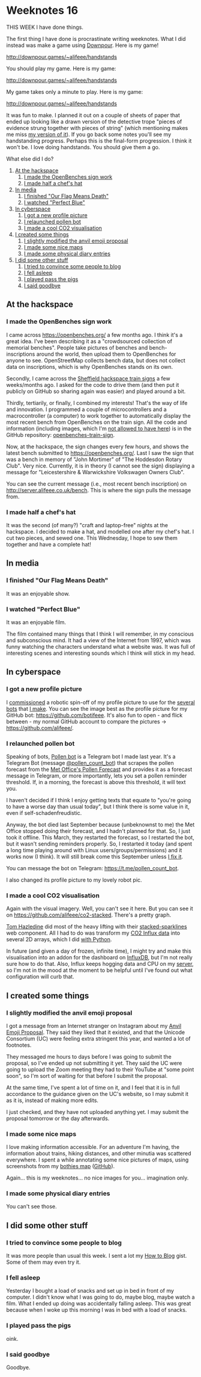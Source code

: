 # Weeknotes 16

THIS WEEK I have done things.

The first thing I have done is procrastinate writing weeknotes. What I did instead was make a game using [Downpour](https://downpour.games/). Here is my game!

<http://downpour.games/~alifeee/handstands>

You should play my game. Here is my game:

<http://downpour.games/~alifeee/handstands>

My game takes only a minute to play. Here is my game:

<http://downpour.games/~alifeee/handstands>

It was fun to make. I planned it out on a couple of sheets of paper that ended up looking like a drawn version of the detective trope "pieces of evidence strung together with pieces of string" (which mentioning makes me miss [my version of it](https://www.instagram.com/p/CjGFoe9tXNo/)). If you go back some notes you'll see my handstanding progress. Perhaps this is the final-form progression. I think it won't be. I love doing handstands. You should give them a go.

What else did I do?

1. [At the hackspace](#at-the-hackspace)
   1. [I made the OpenBenches sign work](#i-made-the-openbenches-sign-work)
   2. [I made half a chef's hat](#i-made-half-a-chefs-hat)
2. [In media](#in-media)
   1. [I finished "Our Flag Means Death"](#i-finished-our-flag-means-death)
   2. [I watched "Perfect Blue"](#i-watched-perfect-blue)
3. [In cyberspace](#in-cyberspace)
   1. [I got a new profile picture](#i-got-a-new-profile-picture)
   2. [I relaunched pollen bot](#i-relaunched-pollen-bot)
   3. [I made a cool CO2 visualisation](#i-made-a-cool-co2-visualisation)
4. [I created some things](#i-created-some-things)
   1. [I slightly modified the anvil emoji proposal](#i-slightly-modified-the-anvil-emoji-proposal)
   2. [I made some nice maps](#i-made-some-nice-maps)
   3. [I made some physical diary entries](#i-made-some-physical-diary-entries)
5. [I did some other stuff](#i-did-some-other-stuff)
   1. [I tried to convince some people to blog](#i-tried-to-convince-some-people-to-blog)
   2. [I fell asleep](#i-fell-asleep)
   3. [I played pass the pigs](#i-played-pass-the-pigs)
   4. [I said goodbye](#i-said-goodbye)

## At the hackspace

### I made the OpenBenches sign work

I came across <https://openbenches.org/> a few months ago. I think it's a great idea. I've been describing it as a "crowdsourced collection of memorial benches". People take pictures of benches and bench-inscriptions around the world, then upload them to OpenBenches for anyone to see. OpenStreetMap collects bench data, but does not collect data on inscriptions, which is why OpenBenches stands on its own.

Secondly, I came across the [Sheffield hackspace train signs](https://github.com/sheffieldhackspace/train-signs) a few weeks/months ago. I asked for the code to drive them (and then put it publicly on GitHub so sharing again was easier) and played around a bit.

Thirdly, tertiarily, or finally, I combined my interests! That's the way of life and innovation. I programmed a couple of microcontrollers and a macrocontroller (a computer) to work together to automatically display the most recent bench from OpenBenches on the train sign. All the code and information (including images, which I'm [not allowed to have here](https://weeknotes.alifeee.co.uk/2023-51/)) is in the GitHub repository: [openbenches-train-sign](https://github.com/alifeee/openbenches-train-sign).

Now, at the hackspace, the sign changes every few hours, and shows the latest bench submitted to <https://openbenches.org/>. Last I saw the sign that was a bench in memory of "John Mortimer" of "The Hoddesdon Rotary Club". Very nice. Currently, it is in theory (I cannot see the sign) displaying a message for "Leicestershire & Warwickshire Volkswagen Owners Club".

You can see the current message (i.e., most recent bench inscription) on http://server.alifeee.co.uk/bench. This is where the sign pulls the message from.

### I made half a chef's hat

It was the second (of many?) "craft and laptop-free" nights at the hackspace. I decided to make a hat, and modelled one after my chef's hat. I cut two pieces, and sewed one. This Wednesday, I hope to sew them together and have a complete hat!

## In media

### I finished "Our Flag Means Death"

It was an enjoyable show.

### I watched "Perfect Blue"

It was an enjoyable film.

The film contained many things that I think I will remember, in my conscious and subconscious mind. It had a view of the Internet from 1997, which was funny watching the characters understand what a website was. It was full of interesting scenes and interesting sounds which I think will stick in my head.

## In cyberspace

### I got a new profile picture

I [commissioned](https://www.instagram.com/sebgamer666) a robotic spin-off of my profile picture to use for the [several](https://github.com/alifeee/telegram-budgeter) [bots](https://github.com/alifeee/pollen_bot/) that [I make](https://github.com/botifeee). You can see the image best as the profile picture for my GitHub bot: <https://github.com/botifeee>. It's also fun to open - and flick between - my normal GitHub account to compare the pictures -> <https://github.com/alifeee/>.

### I relaunched pollen bot

Speaking of bots, [Pollen bot](https://github.com/alifeee/pollen_bot/) is a Telegram bot I made last year. It's a Telegram Bot (message [@pollen_count_bot](https://t.me/pollen_count_bot)) that scrapes the pollen forecast from the [Met Office's Pollen Forecast](https://www.metoffice.gov.uk/weather/warnings-and-advice/seasonal-advice/pollen-forecast) and provides it as a forecast message in Telegram, or more importantly, lets you set a pollen reminder threshold. If, in a morning, the forecast is above this threshold, it will text you.

I haven't decided if I think I enjoy getting texts that equate to "you're going to have a worse day than usual today", but I think there is some value in it, even if self-schadenfreudistic.

Anyway, the bot died last September because (unbeknownst to me) the Met Office stopped doing their forecast, and I hadn't planned for that. So, I just took it offline. This March, they restarted the forecast, so I restarted the bot, but it wasn't sending reminders properly. So, I restarted it today (and spent a long time playing around with Linux users/groups/permissions) and it works now (I think). It will still break come this September unless [I fix it](https://github.com/alifeee/pollen_bot/issues/5).

You can message the bot on Telegram: <https://t.me/pollen_count_bot>.

I also changed its profile picture to my lovely robot pic.

### I made a cool CO2 visualisation

Again with the visual imagery. Well, you can't see it here. But you can see it on <https://github.com/alifeee/co2-stacked>. There's a pretty graph.

[Tom Hazledine](https://github.com/tomhazledine) did most of the heavy lifting with their [stacked-sparklines](https://github.com/tomhazledine/stacked-sparklines/) web component. All I had to do was transform my [CO2 Influx data](https://github.com/alifeee/CO2-monitoring) into several 2D arrays, which I did [with Python](https://github.com/alifeee/co2-stacked/blob/main/csv_to_list-of-lists.py).

In future (and given a day of frozen, infinite time), I might try and make this visualisation into an addon for the dashboard on [InfluxDB](https://www.influxdata.com/), but I'm not really sure how to do that. Also, Influx keeps hogging data and CPU on my [server](https://server.alifeee.co.uk/), so I'm not in the mood at the moment to be helpful until I've found out what configuration will curb that.

## I created some things

### I slightly modified the anvil emoji proposal

I got a message from an Internet stranger on Instagram about my [Anvil Emoji Proposal](https://docs.google.com/document/d/1eXBeP4E28YRlXuSK54jkX5DpcYN3q93m9bew21DoIe4/edit). They said they liked that it existed, and that the Unicode Consortium (UC) were feeling extra stringent this year, and wanted a lot of footnotes.

They messaged me hours to days before I was going to submit the proposal, so I've ended up not submitting it yet. They said the UC were going to upload the Zoom meeting they had to their YouTube at "some point soon", so I'm sort of waiting for that before I submit the proposal.

At the same time, I've spent a lot of time on it, and I feel that it is in full accordance to the guidance given on the UC's website, so I may submit it as it is, instead of making more edits.

I just checked, and they have not uploaded anything yet. I may submit the proposal tomorrow or the day afterwards.

### I made some nice maps

I love making information accessible. For an adventure I'm having, the information about trains, hiking distances, and other minutia was scattered everywhere. I spent a while annotating some nice pictures of maps, using screenshots from my [bothies map](https://server.alifeee.co.uk/bothies/) ([GitHub](https://github.com/alifeee/mountain-bothies)).

Again... this is my weeknotes... no nice images for you... imagination only.

### I made some physical diary entries

You can't see those.

## I did some other stuff

### I tried to convince some people to blog

It was more people than usual this week. I sent a lot my [How to Blog](https://gist.github.com/alifeee/c857bfb45bfd260a9b9dd9c45e4f7478) gist. Some of them may even try it.

### I fell asleep

Yesterday I bought a load of snacks and set up in bed in front of my computer. I didn't know what I was going to do, maybe blog, maybe watch a film. What I ended up doing was accidentally falling asleep. This was great because when I woke up this morning I was in bed with a load of snacks.

### I played pass the pigs

oink.

### I said goodbye

Goodbye.
